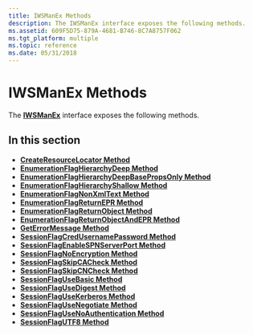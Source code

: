 ```yaml
---
title: IWSManEx Methods
description: The IWSManEx interface exposes the following methods.
ms.assetid: 609F5D75-879A-4681-B746-8C7A8757F062
ms.tgt_platform: multiple
ms.topic: reference
ms.date: 05/31/2018
---
```


# IWSManEx Methods

The [**IWSManEx**](/windows/desktop/api/WSManDisp/nn-wsmandisp-iwsmanex) interface exposes the following methods.

## In this section

-   [**CreateResourceLocator Method**](/windows/desktop/api/WSManDisp/nf-wsmandisp-iwsmanex-createresourcelocator)
-   [**EnumerationFlagHierarchyDeep Method**](/windows/desktop/api/WSManDisp/nf-wsmandisp-iwsmanex-enumerationflaghierarchydeep)
-   [**EnumerationFlagHierarchyDeepBasePropsOnly Method**](/windows/desktop/api/WSManDisp/nf-wsmandisp-iwsmanex-enumerationflaghierarchydeepbasepropsonly)
-   [**EnumerationFlagHierarchyShallow Method**](/windows/desktop/api/WSManDisp/nf-wsmandisp-iwsmanex-enumerationflaghierarchyshallow)
-   [**EnumerationFlagNonXmlText Method**](/windows/desktop/api/WSManDisp/nf-wsmandisp-iwsmanex-enumerationflagnonxmltext)
-   [**EnumerationFlagReturnEPR Method**](/windows/desktop/api/WSManDisp/nf-wsmandisp-iwsmanex-enumerationflagreturnepr)
-   [**EnumerationFlagReturnObject Method**](/windows/desktop/api/WSManDisp/nf-wsmandisp-iwsmanex-enumerationflagreturnobject)
-   [**EnumerationFlagReturnObjectAndEPR Method**](/windows/desktop/api/WSManDisp/nf-wsmandisp-iwsmanex-enumerationflagreturnobjectandepr)
-   [**GetErrorMessage Method**](/windows/desktop/api/WSManDisp/nf-wsmandisp-iwsmanex-geterrormessage)
-   [**SessionFlagCredUsernamePassword Method**](/windows/desktop/api/WSManDisp/nf-wsmandisp-iwsmanex-sessionflagcredusernamepassword)
-   [**SessionFlagEnableSPNServerPort Method**](/windows/desktop/api/WSManDisp/nf-wsmandisp-iwsmanex-sessionflagenablespnserverport)
-   [**SessionFlagNoEncryption Method**](/windows/desktop/api/WSManDisp/nf-wsmandisp-iwsmanex-sessionflagnoencryption)
-   [**SessionFlagSkipCACheck Method**](/windows/desktop/api/WSManDisp/nf-wsmandisp-iwsmanex-sessionflagskipcacheck)
-   [**SessionFlagSkipCNCheck Method**](/windows/desktop/api/WSManDisp/nf-wsmandisp-iwsmanex-sessionflagskipcncheck)
-   [**SessionFlagUseBasic Method**](/windows/desktop/api/WSManDisp/nf-wsmandisp-iwsmanex-sessionflagusebasic)
-   [**SessionFlagUseDigest Method**](/windows/desktop/api/WSManDisp/nf-wsmandisp-iwsmanex-sessionflagusedigest)
-   [**SessionFlagUseKerberos Method**](/windows/desktop/api/WSManDisp/nf-wsmandisp-iwsmanex-sessionflagusekerberos)
-   [**SessionFlagUseNegotiate Method**](/windows/desktop/api/WSManDisp/nf-wsmandisp-iwsmanex-sessionflagusenegotiate)
-   [**SessionFlagUseNoAuthentication Method**](/windows/desktop/api/WSManDisp/nf-wsmandisp-iwsmanex-sessionflagusenoauthentication)
-   [**SessionFlagUTF8 Method**](/windows/desktop/api/WSManDisp/nf-wsmandisp-iwsmanex-sessionflagutf8)

 

 




